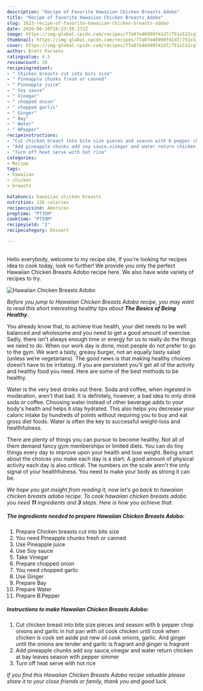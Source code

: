 ```yaml
---
description: "Recipe of Favorite Hawaiian Chicken Breasts Adobo"
title: "Recipe of Favorite Hawaiian Chicken Breasts Adobo"
slug: 1623-recipe-of-favorite-hawaiian-chicken-breasts-adobo
date: 2020-06-10T16:23:50.271Z
image: https://img-global.cpcdn.com/recipes/f7a07e46999f41d7/751x532cq70/hawaiian-chicken-breasts-adobo-recipe-main-photo.jpg
thumbnail: https://img-global.cpcdn.com/recipes/f7a07e46999f41d7/751x532cq70/hawaiian-chicken-breasts-adobo-recipe-main-photo.jpg
cover: https://img-global.cpcdn.com/recipes/f7a07e46999f41d7/751x532cq70/hawaiian-chicken-breasts-adobo-recipe-main-photo.jpg
author: Brett Parsons
ratingvalue: 4.5
reviewcount: 10
recipeingredient:
- " Chicken breasts cut into bits size"
- " Pineapple chunks fresh or canned"
- " Pineapple juice"
- " Soy sauce"
- " Vinegar"
- " chopped onion"
- " chopped garlic"
- " Ginger"
- " Bay"
- " Water"
- " BPepper"
recipeinstructions:
- "Cut chicken breast into bite size pieces and season with b pepper chop onions and garlic in hot pan with oil cook chicken until cook when chicken is cook set aside put new oil cook onions, garlic. And ginger until the onions are tender and garlic is fragrant and ginger is fragrant"
- "Add pineapple chunks add soy sauce,vinegar and water return chicken at bay leaves season with pepper simmer"
- "Turn off heat serve with hot rice"
categories:
- Recipe
tags:
- hawaiian
- chicken
- breasts

katakunci: hawaiian chicken breasts 
nutrition: 126 calories
recipecuisine: American
preptime: "PT35M"
cooktime: "PT59M"
recipeyield: "2"
recipecategory: Dessert

---
```

<br>
Hello everybody, welcome to my recipe site, If you're looking for recipes idea to cook today, look no further! We provide you only the perfect Hawaiian Chicken Breasts Adobo recipe here. We also have wide variety of recipes to try.
<br>


![Hawaiian Chicken Breasts Adobo](https://img-global.cpcdn.com/recipes/f7a07e46999f41d7/751x532cq70/hawaiian-chicken-breasts-adobo-recipe-main-photo.jpg)

<i>Before you jump to Hawaiian Chicken Breasts Adobo recipe, you may want to read this short interesting healthy tips about <strong>The Basics of Being Healthy</strong>.</i>

You already know that, to achieve true health, your diet needs to be well balanced and wholesome and you need to get a good amount of exercise. Sadly, there isn't always enough time or energy for us to really do the things we need to do. When our work day is done, most people do not prefer to go to the gym. We want a tasty, greasy burger, not an equally tasty salad (unless we’re vegetarians). The good news is that making healthy choices doesn’t have to be irritating. If you are persistent you'll get all of the activity and healthy food you need. Here are some of the best methods to be healthy.

Water is the very best drinks out there. Soda and coffee, when ingested in moderation, aren't that bad. It is definitely, however, a bad idea to only drink soda or coffee. Choosing water instead of other beverage adds to your body's health and helps it stay hydrated. This also helps you decrease your caloric intake by hundreds of points without requiring you to buy and eat gross diet foods. Water is often the key to successful weight-loss and healthfulness.

There are plenty of things you can pursue to become healthy. Not all of them demand fancy gym memberships or limited diets. You can do tiny things every day to improve upon your health and lose weight. Being smart about the choices you make each day is a start. A good amount of physical activity each day is also critical. The numbers on the scale aren't the only signal of your healthfulness. You need to make your body as strong it can be. 


<i>We hope you got insight from reading it, now let's go back to hawaiian chicken breasts adobo recipe. To cook hawaiian chicken breasts adobo you need <strong>11</strong> ingredients and <strong>3</strong> steps. Here is how you achieve that.
</i>

##### The ingredients needed to prepare Hawaiian Chicken Breasts Adobo:

1. Prepare  Chicken breasts cut into bits size
1. You need  Pineapple chunks fresh or canned
1. Use  Pineapple juice
1. Use  Soy sauce
1. Take  Vinegar
1. Prepare  chopped onion
1. You need  chopped garlic
1. Use  Ginger
1. Prepare  Bay
1. Prepare  Water
1. Prepare  B.Pepper


##### Instructions to make Hawaiian Chicken Breasts Adobo:

1. Cut chicken breast into bite size pieces and season with b pepper chop onions and garlic in hot pan with oil cook chicken until cook when chicken is cook set aside put new oil cook onions, garlic. And ginger until the onions are tender and garlic is fragrant and ginger is fragrant
1. Add pineapple chunks add soy sauce,vinegar and water return chicken at bay leaves season with pepper simmer
1. Turn off heat serve with hot rice


<i>If you find this Hawaiian Chicken Breasts Adobo recipe valuable please share it to your close friends or family, thank you and good luck.</i>
